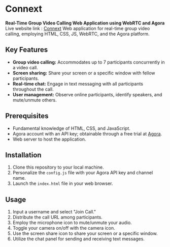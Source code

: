 # Connext

**Real-Time Group Video Calling Web Application using WebRTC and Agora**
Live website link : [Connext](https://connext-chat.netlify.app/)
Web application for real-time group video calling, employing HTML, CSS, JS, WebRTC, and the Agora platform.

## Key Features
- **Group video calling:** Accommodates up to 7 participants concurrently in a video call.
- **Screen sharing:** Share your screen or a specific window with fellow participants.
- **Real-time chat:** Engage in text messaging with all participants throughout the call.
- **User management:** Observe online participants, identify speakers, and mute/unmute others.

## Prerequisites
- Fundamental knowledge of HTML, CSS, and JavaScript.
- Agora account with an API key; obtainable through a free trial at [Agora](https://www.agora.io/en/).
- Web server to host the application.

## Installation
1. Clone this repository to your local machine.
2. Personalize the `config.js` file with your Agora API key and channel name.
3. Launch the `index.html` file in your web browser.

## Usage
1. Input a username and select "Join Call."
2. Distribute the call URL among participants.
3. Employ the microphone icon to mute/unmute your audio.
4. Toggle your camera on/off with the camera icon.
5. Use the screen share icon to share your screen or a specific window.
6. Utilize the chat panel for sending and receiving text messages.


